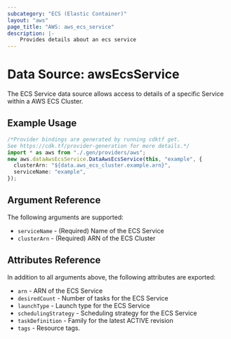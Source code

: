 ```yaml
---
subcategory: "ECS (Elastic Container)"
layout: "aws"
page_title: "AWS: aws_ecs_service"
description: |-
    Provides details about an ecs service
---
```


# Data Source: awsEcsService

The ECS Service data source allows access to details of a specific
Service within a AWS ECS Cluster.

## Example Usage

```typescript
/*Provider bindings are generated by running cdktf get.
See https://cdk.tf/provider-generation for more details.*/
import * as aws from "./.gen/providers/aws";
new aws.dataAwsEcsService.DataAwsEcsService(this, "example", {
  clusterArn: "${data.aws_ecs_cluster.example.arn}",
  serviceName: "example",
});

```

## Argument Reference

The following arguments are supported:

* `serviceName` - (Required) Name of the ECS Service
* `clusterArn` - (Required) ARN of the ECS Cluster

## Attributes Reference

In addition to all arguments above, the following attributes are exported:

* `arn` - ARN of the ECS Service
* `desiredCount` - Number of tasks for the ECS Service
* `launchType` - Launch type for the ECS Service
* `schedulingStrategy` - Scheduling strategy for the ECS Service
* `taskDefinition` - Family for the latest ACTIVE revision
* `tags` - Resource tags.
